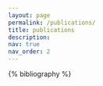 ```yaml
---
layout: page
permalink: /publications/
title: publications
description: 
nav: true
nav_order: 2
---
```


<!-- _pages/publications.md -->
<div class="publications">
{% bibliography %}
</div>